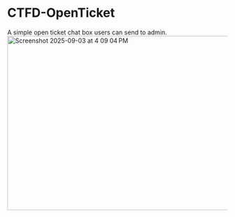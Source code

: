 # CTFD-OpenTicket
A simple open ticket chat box users can send to admin. 
<img width="942" height="398" alt="Screenshot 2025-09-03 at 4 09 04 PM" src="https://github.com/user-attachments/assets/3d71c423-ac43-4b24-96f5-833278538f77" />
